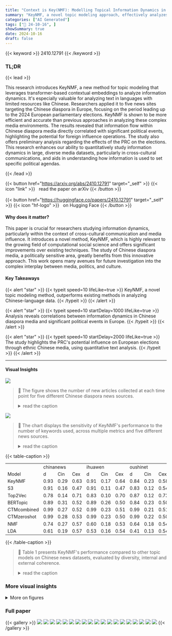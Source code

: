 ```yaml
---
title: "Context is Key(NMF): Modelling Topical Information Dynamics in Chinese Diaspora Media"
summary: "KeyNMF, a novel topic modeling approach, effectively analyzes information dynamics in Chinese diaspora media, revealing the PRC's potential influence on European elections."
categories: ["AI Generated"]
tags: ["🔖 24-10-16", ]
showSummary: true
date: 2024-10-16
draft: false
---
```


{{< keyword >}} 2410.12791 {{< /keyword >}}

### TL;DR


{{< lead >}}

This research introduces KeyNMF, a new method for topic modeling that leverages transformer-based contextual embeddings to analyze information dynamics.  It's especially valuable for analyzing text in languages with limited resources like Chinese.  Researchers applied it to five news sites targeting the Chinese diaspora in Europe, focusing on the period leading up to the 2024 European parliamentary elections.  KeyNMF is shown to be more efficient and accurate than previous approaches in analyzing these complex media environments.  The results revealed that information flow within Chinese diaspora media directly correlated with significant political events, highlighting the potential for foreign influence operations.   The study also offers preliminary analysis regarding the effects of the PRC on the elections. This research enhances our ability to quantitatively study information dynamics in large, diverse media datasets, particularly in cross-cultural communications, and aids in understanding how information is used to set specific political agendas.

{{< /lead >}}


{{< button href="https://arxiv.org/abs/2410.12791" target="_self" >}}
{{< icon "link" >}} &nbsp; read the paper on arXiv
{{< /button >}}
<br><br>
{{< button href="https://huggingface.co/papers/2410.12791" target="_self" >}}
{{< icon "hf-logo" >}} &nbsp; on Hugging Face
{{< /button >}}

#### Why does it matter?
This paper is crucial for researchers studying information dynamics, particularly within the context of cross-cultural communication and media influence.  It introduces a novel method, KeyNMF, which is highly relevant to the growing field of computational social science and offers significant improvements over existing techniques. The study of Chinese diaspora media, a politically sensitive area, greatly benefits from this innovative approach. This work opens many avenues for future investigation into the complex interplay between media, politics, and culture.
#### Key Takeaways

{{< alert "star" >}}
{{< typeit speed=10 lifeLike=true >}} KeyNMF, a novel topic modeling method, outperforms existing methods in analyzing Chinese-language data. {{< /typeit >}}
{{< /alert >}}

{{< alert "star" >}}
{{< typeit speed=10 startDelay=1000 lifeLike=true >}} Analysis reveals correlations between information dynamics in Chinese diaspora media and significant political events in Europe. {{< /typeit >}}
{{< /alert >}}

{{< alert "star" >}}
{{< typeit speed=10 startDelay=2000 lifeLike=true >}} The study highlights the PRC's potential influence on European elections through ethnic Chinese media, using quantitative text analysis. {{< /typeit >}}
{{< /alert >}}

------
#### Visual Insights



![](https://ai-paper-reviewer.com/2410.12791/figures_8_0.png)

> 🔼 The figure shows the number of new articles collected at each time point for five different Chinese diaspora news sources.
> <details>
> <summary>read the caption</summary>
> Figure 3: The number of new articles collected at each time point for each source. An article is 'new' if it did not appear in the collected set of articles from the previous time point.
> </details>





![](https://ai-paper-reviewer.com/2410.12791/charts_6_0.png)

> 🔼 The chart displays the sensitivity of KeyNMF's performance to the number of keywords used, across multiple metrics and five different news sources.
> <details>
> <summary>read the caption</summary>
> Figure 1: Sensitivity of KeyNMF to the choice of N keywords on multiple metrics and news sources.
> </details>





{{< table-caption >}}
<br><table id='2' style='font-size:14px'><tr><td></td><td colspan="3">chinanews</td><td colspan="3">ihuawen</td><td colspan="3">oushinet</td><td colspan="3">xinozhou</td><td colspan="3">yidali-huarenjie</td></tr><tr><td>Model</td><td>d</td><td>Cin</td><td>Cex</td><td>d</td><td>Cin</td><td>Cex</td><td>d</td><td>Cin</td><td>Cex</td><td>d</td><td>Cin</td><td>Cex</td><td>d</td><td>Cin</td><td>Cex</td></tr><tr><td>KeyNMF</td><td>0.93</td><td>0.29</td><td>0.63</td><td>0.91</td><td>0.17</td><td>0.64</td><td>0.84</td><td>0.23</td><td>0.58</td><td>0.85</td><td>0.26</td><td>0.55</td><td>0.88</td><td>0.52</td><td>0.57</td></tr><tr><td>S3</td><td>0.91</td><td>0.16</td><td>0.47</td><td>0.91</td><td>0.11</td><td>0.47</td><td>0.83</td><td>0.12</td><td>0.54</td><td>0.96</td><td>0.17</td><td>0.55</td><td>0.93</td><td>0.46</td><td>0.52</td></tr><tr><td>Top2Vec</td><td>0.78</td><td>0.14</td><td>0.71</td><td>0.83</td><td>0.10</td><td>0.70</td><td>0.87</td><td>0.12</td><td>0.73</td><td>0.86</td><td>0.14</td><td>0.71</td><td>0.75</td><td>0.46</td><td>0.69</td></tr><tr><td>BERTopic</td><td>0.89</td><td>0.31</td><td>0.52</td><td>0.89</td><td>0.26</td><td>0.50</td><td>0.84</td><td>0.23</td><td>0.50</td><td>0.84</td><td>0.26</td><td>0.52</td><td>0.91</td><td>0.57</td><td>0.51</td></tr><tr><td>CTMcombined</td><td>0.99</td><td>0.27</td><td>0.52</td><td>0.99</td><td>0.23</td><td>0.51</td><td>0.99</td><td>0.21</td><td>0.51</td><td>0.98</td><td>0.25</td><td>0.51</td><td>0.97</td><td>0.54</td><td>0.49</td></tr><tr><td>CTMzeroshot</td><td>0.99</td><td>0.28</td><td>0.53</td><td>0.99</td><td>0.23</td><td>0.50</td><td>0.99</td><td>0.22</td><td>0.50</td><td>1.00</td><td>0.26</td><td>0.51</td><td>0.97</td><td>0.54</td><td>0.51</td></tr><tr><td>NMF</td><td>0.74</td><td>0.27</td><td>0.57</td><td>0.60</td><td>0.18</td><td>0.53</td><td>0.64</td><td>0.18</td><td>0.54</td><td>0.66</td><td>0.18</td><td>0.56</td><td>0.71</td><td>0.49</td><td>0.54</td></tr><tr><td>LDA</td><td>0.61</td><td>0.19</td><td>0.57</td><td>0.53</td><td>0.16</td><td>0.54</td><td>0.41</td><td>0.13</td><td>0.54</td><td>0.48</td><td>0.14</td><td>0.58</td><td>0.57</td><td>0.34</td><td>0.54</td></tr></table>{{< /table-caption >}}

> 🔼 Table 1 presents KeyNMF's performance compared to other topic models on Chinese news datasets, evaluated by diversity, internal and external coherence.
> <details>
> <summary>read the caption</summary>
> Table 1 KeyNMF's performance on Chinese news data against a number of baselines. Topic descriptions were evaluated on diversity (d), internal (Cin) and external (Cex) word embedding coherence.
> </details>



### More visual insights

<details>
<summary>More on figures
</summary>


![](https://ai-paper-reviewer.com/2410.12791/figures_17_0.png)

> 🔼 The figure shows the pseudo-probability distributions over time for two topics from the Oushinet news site, focusing on the period before Putin’s state visit to China.
> <details>
> <summary>read the caption</summary>
> Figure 7: The distributions over time for two topics with high pseudo-probabilities before Putin’s state visit to China. These topics are generated by the 10-topic KeyNMF model for Oushinet. Note that the y-axis scale differs for each subplot.
> </details>



![](https://ai-paper-reviewer.com/2410.12791/figures_19_0.png)

> 🔼 The figure shows the pseudo-probability distributions over time for five topics identified by the KeyNMF model during Xi Jinping’s European tour, highlighting changes in topic prominence across different time periods for Oushinet and Xinouzhou news sites.
> <details>
> <summary>read the caption</summary>
> Figure 9: The distributions over time for five topics with high pseudo-probabilities during Xi Jinping’s European tour. These topics are generated by the 10-topic KeyNMF models for Oushinet and Xinouzhou. Note that the y-axis scale differs for each subplot.
> </details>



</details>




### Full paper

{{< gallery >}}
<img src="https://ai-paper-reviewer.com/2410.12791/1.png" class="grid-w50 md:grid-w33 xl:grid-w25" />
<img src="https://ai-paper-reviewer.com/2410.12791/2.png" class="grid-w50 md:grid-w33 xl:grid-w25" />
<img src="https://ai-paper-reviewer.com/2410.12791/3.png" class="grid-w50 md:grid-w33 xl:grid-w25" />
<img src="https://ai-paper-reviewer.com/2410.12791/4.png" class="grid-w50 md:grid-w33 xl:grid-w25" />
<img src="https://ai-paper-reviewer.com/2410.12791/5.png" class="grid-w50 md:grid-w33 xl:grid-w25" />
<img src="https://ai-paper-reviewer.com/2410.12791/6.png" class="grid-w50 md:grid-w33 xl:grid-w25" />
<img src="https://ai-paper-reviewer.com/2410.12791/7.png" class="grid-w50 md:grid-w33 xl:grid-w25" />
<img src="https://ai-paper-reviewer.com/2410.12791/8.png" class="grid-w50 md:grid-w33 xl:grid-w25" />
<img src="https://ai-paper-reviewer.com/2410.12791/9.png" class="grid-w50 md:grid-w33 xl:grid-w25" />
<img src="https://ai-paper-reviewer.com/2410.12791/10.png" class="grid-w50 md:grid-w33 xl:grid-w25" />
<img src="https://ai-paper-reviewer.com/2410.12791/11.png" class="grid-w50 md:grid-w33 xl:grid-w25" />
<img src="https://ai-paper-reviewer.com/2410.12791/12.png" class="grid-w50 md:grid-w33 xl:grid-w25" />
<img src="https://ai-paper-reviewer.com/2410.12791/13.png" class="grid-w50 md:grid-w33 xl:grid-w25" />
<img src="https://ai-paper-reviewer.com/2410.12791/14.png" class="grid-w50 md:grid-w33 xl:grid-w25" />
<img src="https://ai-paper-reviewer.com/2410.12791/15.png" class="grid-w50 md:grid-w33 xl:grid-w25" />
<img src="https://ai-paper-reviewer.com/2410.12791/16.png" class="grid-w50 md:grid-w33 xl:grid-w25" />
<img src="https://ai-paper-reviewer.com/2410.12791/17.png" class="grid-w50 md:grid-w33 xl:grid-w25" />
<img src="https://ai-paper-reviewer.com/2410.12791/18.png" class="grid-w50 md:grid-w33 xl:grid-w25" />
<img src="https://ai-paper-reviewer.com/2410.12791/19.png" class="grid-w50 md:grid-w33 xl:grid-w25" />
{{< /gallery >}}